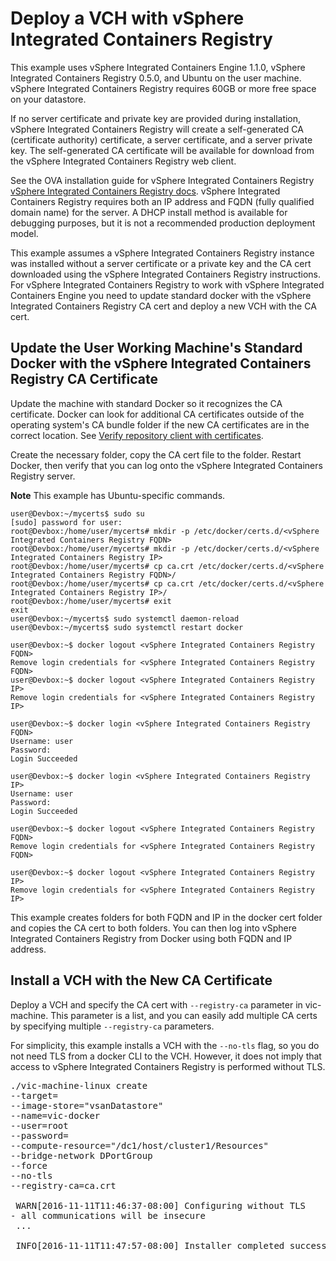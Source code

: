 # Deploy a VCH with vSphere Integrated Containers Registry

This example uses vSphere Integrated Containers Engine 1.1.0, vSphere Integrated Containers Registry 0.5.0, and Ubuntu on the user machine. vSphere Integrated Containers Registry requires 60GB or more free space on your datastore.

If no server certificate and private key are provided during installation, vSphere Integrated Containers Registry will create a self-generated CA (certificate authority) certificate, a server certificate, and a server private key.  The self-generated CA certificate will be available for download from the vSphere Integrated Containers Registry web client.

See the OVA installation guide for vSphere Integrated Containers Registry [vSphere Integrated Containers Registry docs](https://github.com/vmware/harbor/blob/master/docs/installation_guide_ova.md). vSphere Integrated Containers Registry requires both an IP address and FQDN (fully qualified domain name) for the server. A DHCP install method is available for debugging purposes, but it is not a recommended production deployment model.

This example assumes a vSphere Integrated Containers Registry instance was installed without a server certificate or a private key and the CA cert downloaded using the vSphere Integrated Containers Registry instructions. For vSphere Integrated Containers Registry to work with vSphere Integrated Containers Engine you need to update standard docker with the vSphere Integrated Containers Registry CA cert and deploy a new VCH with the CA cert.

## Update the User Working Machine's Standard Docker with the vSphere Integrated Containers Registry CA Certificate

Update the machine with standard Docker so it recognizes the CA certificate. Docker can look for additional CA certificates outside of the operating system's CA bundle folder if the new CA certificates are in the correct location. See [Verify repository client with certificates](https://docs.docker.com/engine/security/certificates/).

Create the necessary folder, copy the CA cert file to the folder. Restart Docker, then verify that you can log onto the vSphere Integrated Containers Registry server.

**Note** This example has Ubuntu-specific commands.

    user@Devbox:~/mycerts$ sudo su
    [sudo] password for user: 
    root@Devbox:/home/user/mycerts# mkdir -p /etc/docker/certs.d/<vSphere Integrated Containers Registry FQDN>
    root@Devbox:/home/user/mycerts# mkdir -p /etc/docker/certs.d/<vSphere Integrated Containers Registry IP>
    root@Devbox:/home/user/mycerts# cp ca.crt /etc/docker/certs.d/<vSphere Integrated Containers Registry FQDN>/
    root@Devbox:/home/user/mycerts# cp ca.crt /etc/docker/certs.d/<vSphere Integrated Containers Registry IP>/
    root@Devbox:/home/user/mycerts# exit
    exit
    user@Devbox:~/mycerts$ sudo systemctl daemon-reload
    user@Devbox:~/mycerts$ sudo systemctl restart docker

    user@Devbox:~$ docker logout <vSphere Integrated Containers Registry FQDN>
    Remove login credentials for <vSphere Integrated Containers Registry FQDN>
    user@Devbox:~$ docker logout <vSphere Integrated Containers Registry IP>
    Remove login credentials for <vSphere Integrated Containers Registry IP>

    user@Devbox:~$ docker login <vSphere Integrated Containers Registry FQDN>
    Username: user
    Password: 
    Login Succeeded

    user@Devbox:~$ docker login <vSphere Integrated Containers Registry IP>
    Username: user
    Password: 
    Login Succeeded

    user@Devbox:~$ docker logout <vSphere Integrated Containers Registry FQDN>
    Remove login credentials for <vSphere Integrated Containers Registry FQDN>

    user@Devbox:~$ docker logout <vSphere Integrated Containers Registry IP>
    Remove login credentials for <vSphere Integrated Containers Registry IP>

This example creates folders for both FQDN and IP in the docker cert folder and copies the CA cert to both folders. You can then log into vSphere Integrated Containers Registry from Docker using both FQDN and IP address.

## Install a VCH with the New CA Certificate

Deploy a VCH and specify the CA cert with `--registry-ca` parameter in vic-machine.  This parameter is a list, and you can easily add multiple CA certs by specifying multiple `--registry-ca` parameters.

For simplicity, this example installs a VCH with the `--no-tls` flag, so you do not need TLS from a docker CLI to the VCH. However, it does not imply that access to vSphere Integrated Containers Registry is performed without TLS.
<pre>
./vic-machine-linux create 
--target=<vCenter_IP> 
--image-store="vsanDatastore" 
--name=vic-docker 
--user=root 
--password=<vCenter_password> 
--compute-resource="/dc1/host/cluster1/Resources" 
--bridge-network DPortGroup 
--force 
--no-tls 
--registry-ca=ca.crt

 WARN[2016-11-11T11:46:37-08:00] Configuring without TLS 
- all communications will be insecure
 ...

 INFO[2016-11-11T11:47:57-08:00] Installer completed successfully</pre>            
